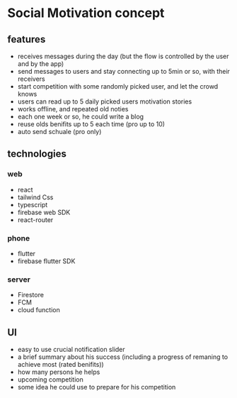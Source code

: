 # Social Motivation concept

## features

- receives messages during the day (but the flow is controlled by the user and by the app)
- send messages to users and stay connecting up to 5min or so, with their receivers
- start competition with some randomly picked user, and let the crowd knows
- users can read up to 5 daily picked users motivation stories
- works offline, and repeated old noties
- each one week or so, he could write a blog
- reuse olds benifits up to 5 each time (pro up to 10)
- auto send schuale (pro only)

## technologies

### web

- react
- tailwind Css
- typescript
- firebase web SDK
- react-router

### phone

- flutter
- firebase flutter SDK

### server

- Firestore
- FCM
- cloud function

## UI

- easy to use crucial notification slider
- a brief summary about his success (including a progress of remaning to achieve most (rated benifits))
- how many persons he helps
- upcoming competition
- some idea he could use to prepare for his competition